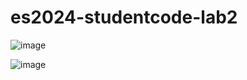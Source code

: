 # es2024-studentcode-lab2


![image](https://github.com/user-attachments/assets/32459a3d-f96e-41d2-95ff-4d8f09d74991)




![image](https://github.com/user-attachments/assets/175df6f5-61a7-4783-ab2b-9b37ab79c4ea)
